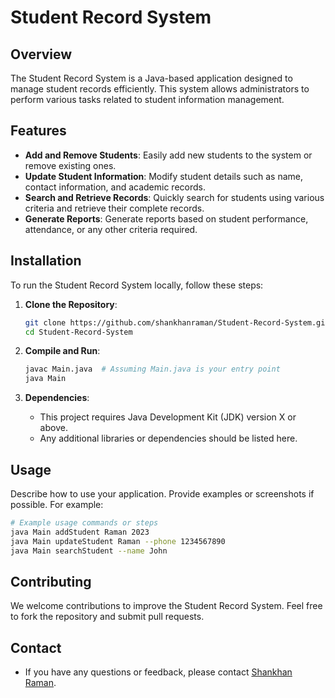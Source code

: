 
# Student Record System

## Overview
The Student Record System is a Java-based application designed to manage student records efficiently. This system allows administrators to perform various tasks related to student information management.

## Features
- **Add and Remove Students**: Easily add new students to the system or remove existing ones.
- **Update Student Information**: Modify student details such as name, contact information, and academic records.
- **Search and Retrieve Records**: Quickly search for students using various criteria and retrieve their complete records.
- **Generate Reports**: Generate reports based on student performance, attendance, or any other criteria required.

## Installation
To run the Student Record System locally, follow these steps:

1. **Clone the Repository**:
   ```bash
   git clone https://github.com/shankhanraman/Student-Record-System.git
   cd Student-Record-System
   ```

2. **Compile and Run**:
   ```bash
   javac Main.java  # Assuming Main.java is your entry point
   java Main
   ```

3. **Dependencies**:
   - This project requires Java Development Kit (JDK) version X or above.
   - Any additional libraries or dependencies should be listed here.

## Usage
Describe how to use your application. Provide examples or screenshots if possible. For example:

```bash
# Example usage commands or steps
java Main addStudent Raman 2023
java Main updateStudent Raman --phone 1234567890
java Main searchStudent --name John
```

## Contributing
We welcome contributions to improve the Student Record System. Feel free to fork the repository and submit pull requests.



## Contact
- If you have any questions or feedback, please contact [Shankhan Raman](shankhan.raman@gmail.com).

